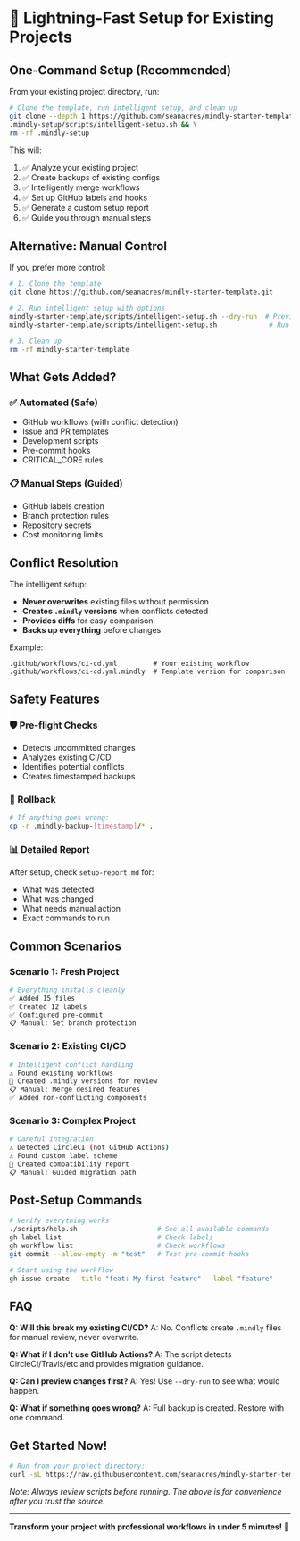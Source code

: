 # 🚀 Lightning-Fast Setup for Existing Projects

## One-Command Setup (Recommended)

From your existing project directory, run:

```bash
# Clone the template, run intelligent setup, and clean up
git clone --depth 1 https://github.com/seanacres/mindly-starter-template.git .mindly-setup && \
.mindly-setup/scripts/intelligent-setup.sh && \
rm -rf .mindly-setup
```

This will:
1. ✅ Analyze your existing project
2. ✅ Create backups of existing configs
3. ✅ Intelligently merge workflows
4. ✅ Set up GitHub labels and hooks
5. ✅ Generate a custom setup report
6. ✅ Guide you through manual steps

## Alternative: Manual Control

If you prefer more control:

```bash
# 1. Clone the template
git clone https://github.com/seanacres/mindly-starter-template.git

# 2. Run intelligent setup with options
mindly-starter-template/scripts/intelligent-setup.sh --dry-run  # Preview changes
mindly-starter-template/scripts/intelligent-setup.sh             # Run setup

# 3. Clean up
rm -rf mindly-starter-template
```

## What Gets Added?

### ✅ Automated (Safe)
- GitHub workflows (with conflict detection)
- Issue and PR templates
- Development scripts
- Pre-commit hooks
- CRITICAL_CORE rules

### 📋 Manual Steps (Guided)
- GitHub labels creation
- Branch protection rules
- Repository secrets
- Cost monitoring limits

## Conflict Resolution

The intelligent setup:
- **Never overwrites** existing files without permission
- **Creates `.mindly` versions** when conflicts detected
- **Provides diffs** for easy comparison
- **Backs up everything** before changes

Example:
```
.github/workflows/ci-cd.yml         # Your existing workflow
.github/workflows/ci-cd.yml.mindly  # Template version for comparison
```

## Safety Features

### 🛡️ Pre-flight Checks
- Detects uncommitted changes
- Analyzes existing CI/CD
- Identifies potential conflicts
- Creates timestamped backups

### 🔄 Rollback
```bash
# If anything goes wrong:
cp -r .mindly-backup-[timestamp]/* .
```

### 📊 Detailed Report
After setup, check `setup-report.md` for:
- What was detected
- What was changed
- What needs manual action
- Exact commands to run

## Common Scenarios

### Scenario 1: Fresh Project
```bash
# Everything installs cleanly
✅ Added 15 files
✅ Created 12 labels  
✅ Configured pre-commit
📋 Manual: Set branch protection
```

### Scenario 2: Existing CI/CD
```bash
# Intelligent conflict handling
⚠️ Found existing workflows
📁 Created .mindly versions for review
📋 Manual: Merge desired features
✅ Added non-conflicting components
```

### Scenario 3: Complex Project
```bash
# Careful integration
⚠️ Detected CircleCI (not GitHub Actions)
⚠️ Found custom label scheme
📁 Created compatibility report
📋 Manual: Guided migration path
```

## Post-Setup Commands

```bash
# Verify everything works
./scripts/help.sh                    # See all available commands
gh label list                        # Check labels
gh workflow list                     # Check workflows
git commit --allow-empty -m "test"   # Test pre-commit hooks

# Start using the workflow
gh issue create --title "feat: My first feature" --label "feature"
```

## FAQ

**Q: Will this break my existing CI/CD?**
A: No. Conflicts create `.mindly` files for manual review, never overwrite.

**Q: What if I don't use GitHub Actions?**
A: The script detects CircleCI/Travis/etc and provides migration guidance.

**Q: Can I preview changes first?**
A: Yes! Use `--dry-run` to see what would happen.

**Q: What if something goes wrong?**
A: Full backup is created. Restore with one command.

## Get Started Now!

```bash
# Run from your project directory:
curl -sL https://raw.githubusercontent.com/seanacres/mindly-starter-template/main/scripts/intelligent-setup.sh | bash
```

*Note: Always review scripts before running. The above is for convenience after you trust the source.*

---

**Transform your project with professional workflows in under 5 minutes!** 🚀